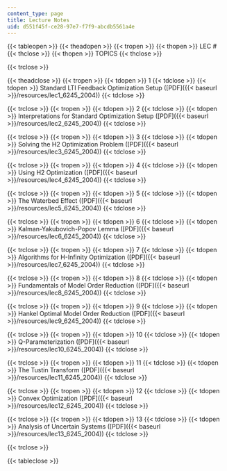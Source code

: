 ```yaml
---
content_type: page
title: Lecture Notes
uid: d551f45f-ce28-97e7-f7f9-abcdb5561a4e
---
```


{{< tableopen >}}
{{< theadopen >}}
{{< tropen >}}
{{< thopen >}}
LEC #
{{< thclose >}}
{{< thopen >}}
TOPICS
{{< thclose >}}

{{< trclose >}}

{{< theadclose >}}
{{< tropen >}}
{{< tdopen >}}
1
{{< tdclose >}}
{{< tdopen >}}
Standard LTI Feedback Optimization Setup ([PDF]({{< baseurl >}}/resources/lec1_6245_2004))
{{< tdclose >}}

{{< trclose >}}
{{< tropen >}}
{{< tdopen >}}
2
{{< tdclose >}}
{{< tdopen >}}
Interpretations for Standard Optimization Setup ([PDF]({{< baseurl >}}/resources/lec2_6245_2004))
{{< tdclose >}}

{{< trclose >}}
{{< tropen >}}
{{< tdopen >}}
3
{{< tdclose >}}
{{< tdopen >}}
Solving the H2 Optimization Problem ([PDF]({{< baseurl >}}/resources/lec3_6245_2004))
{{< tdclose >}}

{{< trclose >}}
{{< tropen >}}
{{< tdopen >}}
4
{{< tdclose >}}
{{< tdopen >}}
Using H2 Optimization ([PDF]({{< baseurl >}}/resources/lec4_6245_2004))
{{< tdclose >}}

{{< trclose >}}
{{< tropen >}}
{{< tdopen >}}
5
{{< tdclose >}}
{{< tdopen >}}
The Waterbed Effect ([PDF]({{< baseurl >}}/resources/lec5_6245_2004))
{{< tdclose >}}

{{< trclose >}}
{{< tropen >}}
{{< tdopen >}}
6
{{< tdclose >}}
{{< tdopen >}}
Kalman-Yakubovich-Popov Lemma ([PDF]({{< baseurl >}}/resources/lec6_6245_2004))
{{< tdclose >}}

{{< trclose >}}
{{< tropen >}}
{{< tdopen >}}
7
{{< tdclose >}}
{{< tdopen >}}
Algorithms for H-Infinity Optimization ([PDF]({{< baseurl >}}/resources/lec7_6245_2004))
{{< tdclose >}}

{{< trclose >}}
{{< tropen >}}
{{< tdopen >}}
8
{{< tdclose >}}
{{< tdopen >}}
Fundamentals of Model Order Reduction ([PDF]({{< baseurl >}}/resources/lec8_6245_2004))
{{< tdclose >}}

{{< trclose >}}
{{< tropen >}}
{{< tdopen >}}
9
{{< tdclose >}}
{{< tdopen >}}
Hankel Optimal Model Order Reduction ([PDF]({{< baseurl >}}/resources/lec9_6245_2004))
{{< tdclose >}}

{{< trclose >}}
{{< tropen >}}
{{< tdopen >}}
10
{{< tdclose >}}
{{< tdopen >}}
Q-Parameterization ([PDF]({{< baseurl >}}/resources/lec10_6245_2004))
{{< tdclose >}}

{{< trclose >}}
{{< tropen >}}
{{< tdopen >}}
11
{{< tdclose >}}
{{< tdopen >}}
The Tustin Transform ([PDF]({{< baseurl >}}/resources/lec11_6245_2004))
{{< tdclose >}}

{{< trclose >}}
{{< tropen >}}
{{< tdopen >}}
12
{{< tdclose >}}
{{< tdopen >}}
Convex Optimization ([PDF]({{< baseurl >}}/resources/lec12_6245_2004))
{{< tdclose >}}

{{< trclose >}}
{{< tropen >}}
{{< tdopen >}}
13
{{< tdclose >}}
{{< tdopen >}}
Analysis of Uncertain Systems ([PDF]({{< baseurl >}}/resources/lec13_6245_2004))
{{< tdclose >}}

{{< trclose >}}

{{< tableclose >}}